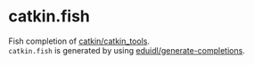 # catkin.fish

Fish completion of [catkin/catkin\_tools](https://github.com/catkin/catkin_tools).  
`catkin.fish` is generated by using [eduidl/generate-completions](https://github.com/eduidl/generate-completions).
